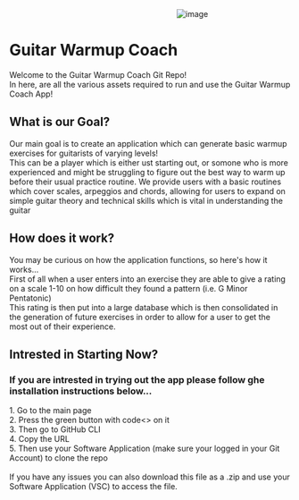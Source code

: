 <!DOCTYPE>
<html>

<img src = https://github.com/user-attachments/assets/2a4e479b-2a7c-4f1f-8150-232529a428f4 alt=image style= "margin-left: 300px;">

<h1>Guitar Warmup Coach</h1>

<p>Welcome to the Guitar Warmup Coach Git Repo! <br> In here, are all the various assets required to run and use the Guitar Warmup Coach App!</p>

<h2>What is our Goal?</h2>

<p>Our main goal is to create an application which can generate basic warmup exercises for guitarists of varying levels! <br> 
  This can be a player which is either ust starting out, or somone who is more experienced and might be struggling to figure out the best way to warm up before their usual practice routine.
We provide users with a basic routines which cover scales, arpeggios and chords, allowing for users to expand on simple guitar theory and technical skills which is vital in understanding the guitar</p>

<h2>How does it work?</h2>

<p>You may be curious on how the application functions, so here's how it works...<br>
First of all when a user enters into an exercise they are able to give a rating on a scale 1-10 on how difficult they found a pattern (i.e. G Minor Pentatonic) <br>
This rating is then put into a large database which is then consolidated in the generation of future exercises in order to allow for a user to get the most out of their experience.</p>

<h2>Intrested in Starting Now?</h2>

<h3>If you are intrested in trying out the app please follow ghe installation instructions below...</h3>

<text>
    1. Go to the main page <br>
    2. Press the green button with code<> on it <br>
    3. Then go to GitHub CLI <br>
    4. Copy the URL <br>
    5. Then use your Software Application (make sure your logged in your Git Account) to clone the repo <br> <br>
    If you have any issues you can also download this file as a .zip and use your Software Application (VSC) to access the file. <br>
</text>

</html>
